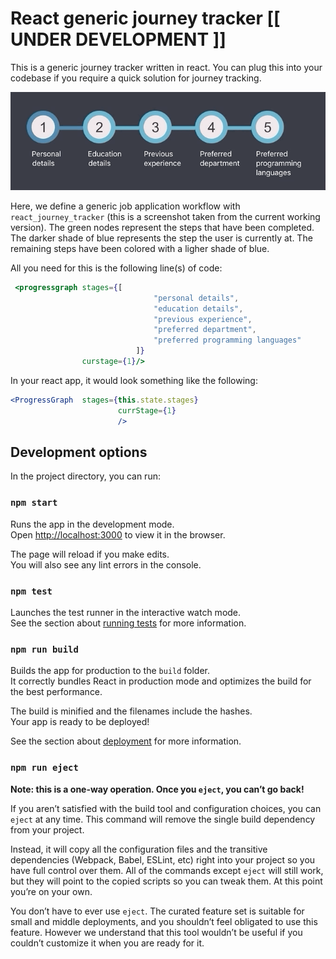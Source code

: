 # React generic journey tracker [[ UNDER DEVELOPMENT ]]

This is a generic journey tracker written in react. You can plug this into your codebase if you require a quick solution
for journey tracking.

![Sample example](journey.gif "Sample example")

Here, we define a generic job application workflow with `react_journey_tracker` (this is a screenshot taken from the current working version).
The green nodes represent the steps that have been completed. The darker shade of blue represents the step the user is currently at. The remaining steps
have been colored with a ligher shade of blue.

All you need for this is the following line(s) of code:

```jsx
 <progressgraph stages={[
                                "personal details",
                                "education details",
                                "previous experience",
                                "preferred department",
                                "preferred programming languages"
                            ]}
                curstage={1}/>
```

In your react app, it would look something like the following:

```jsx
<ProgressGraph  stages={this.state.stages}
                        currStage={1}
                        />
```

## Development options

In the project directory, you can run:

### `npm start`

Runs the app in the development mode.<br>
Open [http://localhost:3000](http://localhost:3000) to view it in the browser.

The page will reload if you make edits.<br>
You will also see any lint errors in the console.

### `npm test`

Launches the test runner in the interactive watch mode.<br>
See the section about [running tests](https://facebook.github.io/create-react-app/docs/running-tests) for more information.

### `npm run build`

Builds the app for production to the `build` folder.<br>
It correctly bundles React in production mode and optimizes the build for the best performance.

The build is minified and the filenames include the hashes.<br>
Your app is ready to be deployed!

See the section about [deployment](https://facebook.github.io/create-react-app/docs/deployment) for more information.

### `npm run eject`

**Note: this is a one-way operation. Once you `eject`, you can’t go back!**

If you aren’t satisfied with the build tool and configuration choices, you can `eject` at any time. This command will remove the single build dependency from your project.

Instead, it will copy all the configuration files and the transitive dependencies (Webpack, Babel, ESLint, etc) right into your project so you have full control over them. All of the commands except `eject` will still work, but they will point to the copied scripts so you can tweak them. At this point you’re on your own.

You don’t have to ever use `eject`. The curated feature set is suitable for small and middle deployments, and you shouldn’t feel obligated to use this feature. However we understand that this tool wouldn’t be useful if you couldn’t customize it when you are ready for it.

